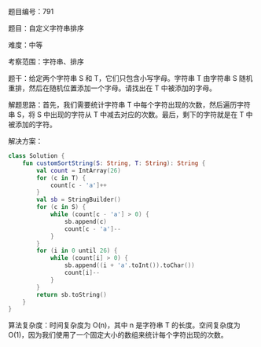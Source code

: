 题目编号：791

题目：自定义字符串排序

难度：中等

考察范围：字符串、排序

题干：给定两个字符串 S 和 T，它们只包含小写字母。字符串 T 由字符串 S 随机重排，然后在随机位置添加一个字母。请找出在 T 中被添加的字母。

解题思路：首先，我们需要统计字符串 T 中每个字符出现的次数，然后遍历字符串 S，将 S 中出现的字符从 T 中减去对应的次数。最后，剩下的字符就是在 T 中被添加的字符。

解决方案：

```kotlin
class Solution {
    fun customSortString(S: String, T: String): String {
        val count = IntArray(26)
        for (c in T) {
            count[c - 'a']++
        }
        val sb = StringBuilder()
        for (c in S) {
            while (count[c - 'a'] > 0) {
                sb.append(c)
                count[c - 'a']--
            }
        }
        for (i in 0 until 26) {
            while (count[i] > 0) {
                sb.append((i + 'a'.toInt()).toChar())
                count[i]--
            }
        }
        return sb.toString()
    }
}
```

算法复杂度：时间复杂度为 O(n)，其中 n 是字符串 T 的长度。空间复杂度为 O(1)，因为我们使用了一个固定大小的数组来统计每个字符出现的次数。